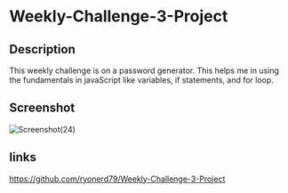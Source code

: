# Weekly-Challenge-3-Project

## Description

This weekly challenge is on a password generator. This helps me in using the fundamentals in javaScript like variables, if statements, and for loop. 

## Screenshot

![Screenshot(24)](https://user-images.githubusercontent.com/95495757/232847900-ba9f4d97-54d9-4a73-b9c4-1994ea78b75e.png)

## links

https://github.com/ryonerd79/Weekly-Challenge-3-Project